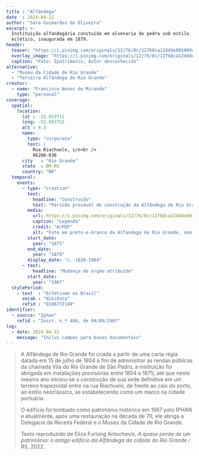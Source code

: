 ```yaml
---
title : "Alfândega"
date  : 2024-04-22
author: "Sara Guimarães de Oliveira"
excerpt: >-
  Instituição alfandegária constuída em alvenaria de pedra sob estilo
  eclético, inaugurada em 1879.
header:
  teaser: "https://i.pinimg.com/originals/12/76/8c/12768ca124dde891009cec16e524d835.jpg"
  overlay_image: "https://i.pinimg.com/originals/12/76/8c/12768ca124dde891009cec16e524d835.jpg"
  caption: "Foto: Ipatrimonio, Autor desconhecido"
alternative:
  - "Museu da Cidade de Rio Grande"
  - "Terceira Alfândega de Rio Grande"
creator:
  - name: "Francisco Nunes de Miranda"
    type: "personal"
coverage:
  spatial:
    location:
      lat : -32.019711 
      long: -52.093752
      alt : 4.3
      name:
        type: "corporate"
        text: |
          Rua Riachuelo, s/n<br />
          96200-030
      city   : "Rio Grande"
      state  : BR-RS
      country: "BR"
  temporal:
    events:
      - type: "creation"
        text:
          headline: "Construção"
          text: "Período provável de construção da Alfândega de Rio Grande"
        media:
          url: https://i.pinimg.com/originals/12/76/8c/12768ca124dde891009cec16e524d835.jpg
          caption: "Legenda"
          credit: "ArPDF"
          alt: "Foto em preto-e-branco da Alfandega de Rio Grande, sem informação de data"
        start_date:
          year: "1875"
        end_date:
          year: "1879"
        display_date: "c. 1826-1969"
      - text:
          headline: "Mudança de orgão atribuído"
        start_date:
          year: "1967"
  stylePeriod:
    - text  : "Ecletismo no Brasil"
      vocab : "Wikidata"
      refid : "Q106772149"
identifier:
  - source: "Iphan"
    refid : "Inscr. n.º 404, de 04/09/1967"
log:
  - date: 2024-04-22
    message: "Inclui campos para bases documentais"
---
```


> A Alfândega de Rio Grande foi criada a partir de uma carta régia datada
> em 15 de julho de 1804 a fim de administrar as rendas públicas da
> chamada Vila do Rio Grande de São Pedro, a instituição foi abrigada em
> instalações provisórias entre 1804 e 1875, até que neste mesmo ano
> iniciou-se a construção de sua sede definitiva em um terreno trapezoidal
> entre na rua Riachuelo, de frente ao cais do porto, ao estilo
> neoclássico, se estabelecendo como um marco na cidade portuária.
> 
> O edifício foi tombado como patrimônio histórico em 1967 pelo IPHAN e
> atualmente, após uma restauração na década de 70, ele abriga a Delegacia
> da Receita Federal e o Museu da Cidade de Rio Grande.
>
> <footer class="figure-caption">
> Texto reproduzido de Eliza Furlong Antochevis, <cite>A quase perda de um
> patrimônio: o antigo edifício da Alfândega da cidade do Rio Grande
> / RS</cite>, 2022.
> </footer>

